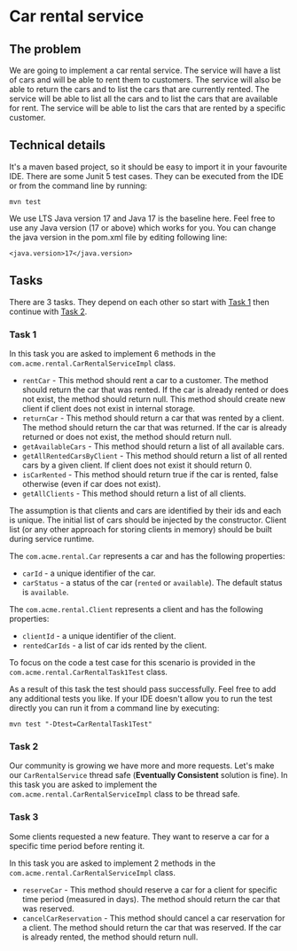 # Car rental service

## The problem
We are going to implement a car rental service.
The service will have a list of cars and will be able to rent them to customers.
The service will also be able to return the cars and to list the cars that are currently rented.
The service will be able to list all the cars and to list the cars that are available for rent.
The service will be able to list the cars that are rented by a specific customer.

## Technical details
It's a maven based project, so it should be easy to import it in your favourite IDE. There are some Junit 5 test cases. 
They can be executed from the IDE or from the command line by running:

    mvn test

We use LTS Java version 17 and Java 17 is the baseline here. Feel free to use any Java version (17 or above) which works for you. 
You can change the java version in the pom.xml file by editing following line:

    <java.version>17</java.version>


## Tasks
There are 3 tasks. They depend on each other so start with [Task 1](#task-1) then continue with [Task 2](#task-2).

### Task 1
In this task you are asked to implement 6 methods in the `com.acme.rental.CarRentalServiceImpl` class.
- `rentCar` - This method should rent a car to a customer. The method should return the car that was rented. 
If the car is already rented or does not exist, the method should return null. 
This method should create new client if client does not exist in internal storage.
- `returnCar` - This method should return a car that was rented by a client. The method should return the car that was returned.
If the car is already returned or does not exist, the method should return null.
- `getAvailableCars` - This method should return a list of all available cars.
- `getAllRentedCarsByClient` - This method should return a list of all rented cars by a given client. 
If client does not exist it should return 0.
- `isCarRented` - This method should return true if the car is rented, false otherwise (even if car does not exist).
- `getAllClients` - This method should return a list of all clients.

The assumption is that clients and cars are identified by their ids and each is unique.
The initial list of cars should be injected by the constructor.
Client list (or any other approach for storing clients in memory) should be built during service runtime. 

The `com.acme.rental.Car` represents a car and has the following properties:
- `carId` - a unique identifier of the car.
- `carStatus` - a status of the car (`rented` or `available`). The default status is `available`.

The `com.acme.rental.Client` represents a client and has the following properties:
- `clientId` - a unique identifier of the client.
- `rentedCarIds` - a list of car ids rented by the client.

To focus on the code a test case for this scenario is provided in the `com.acme.rental.CarRentalTask1Test` class.

As a result of this task the test should pass successfully. Feel free to add any additional tests you like.
If your IDE doesn't allow you to run the test directly you can run it from a command line by executing:
```shell
mvn test "-Dtest=CarRentalTask1Test"
```
### Task 2
Our community is growing we have more and more requests. Let's make our `CarRentalService` thread safe (**Eventually Consistent** solution is fine).
In this task you are asked to implement the `com.acme.rental.CarRentalServiceImpl` class to be thread safe.

### Task 3
Some clients requested a new feature. They want to reserve a car for a specific time period before renting it.

In this task you are asked to implement 2 methods in the `com.acme.rental.CarRentalServiceImpl` class.
- `reserveCar` - This method should reserve a car for a client for specific time period (measured in days). 
The method should return the car that was reserved.
- `cancelCarReservation` - This method should cancel a car reservation for a client. The method should return the car that was reserved.
If the car is already rented, the method should return null.
